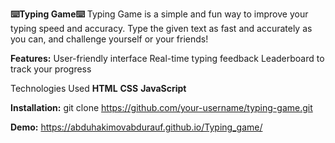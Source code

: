 **⌨️Typing Game⌨️**
Typing Game is a simple and fun way to improve your typing speed and accuracy. Type the given text as fast and accurately as you can, and challenge yourself or your friends!

**Features:**
User-friendly interface
Real-time typing feedback
Leaderboard to track your progress

Technologies Used
**HTML**
**CSS**
**JavaScript**

**Installation:** git clone https://github.com/your-username/typing-game.git

**Demo:** https://abduhakimovabdurauf.github.io/Typing_game/
